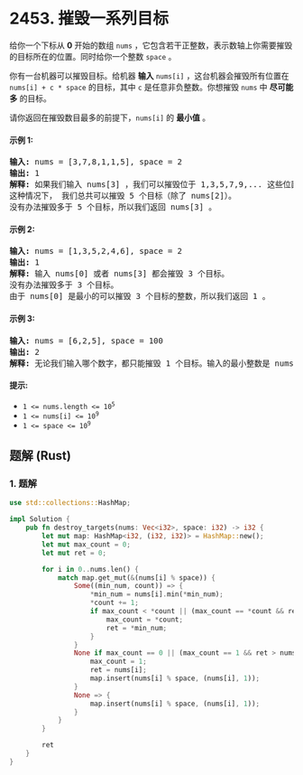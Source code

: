 # 2453. 摧毁一系列目标
给你一个下标从 **0** 开始的数组 `nums` ，它包含若干正整数，表示数轴上你需要摧毁的目标所在的位置。同时给你一个整数 `space` 。

你有一台机器可以摧毁目标。给机器 **输入** `nums[i]` ，这台机器会摧毁所有位置在 `nums[i] + c * space` 的目标，其中 `c` 是任意非负整数。你想摧毁 `nums` 中 **尽可能多** 的目标。

请你返回在摧毁数目最多的前提下，`nums[i]` 的 **最小值** 。

#### 示例 1:
<pre>
<strong>输入:</strong> nums = [3,7,8,1,1,5], space = 2
<strong>输出:</strong> 1
<strong>解释:</strong> 如果我们输入 nums[3] ，我们可以摧毁位于 1,3,5,7,9,... 这些位置的目标。
这种情况下， 我们总共可以摧毁 5 个目标（除了 nums[2]）。
没有办法摧毁多于 5 个目标，所以我们返回 nums[3] 。
</pre>

#### 示例 2:
<pre>
<strong>输入:</strong> nums = [1,3,5,2,4,6], space = 2
<strong>输出:</strong> 1
<strong>解释:</strong> 输入 nums[0] 或者 nums[3] 都会摧毁 3 个目标。
没有办法摧毁多于 3 个目标。
由于 nums[0] 是最小的可以摧毁 3 个目标的整数，所以我们返回 1 。
</pre>

#### 示例 3:
<pre>
<strong>输入:</strong> nums = [6,2,5], space = 100
<strong>输出:</strong> 2
<strong>解释:</strong> 无论我们输入哪个数字，都只能摧毁 1 个目标。输入的最小整数是 nums[1] 。
</pre>

#### 提示:
* <code>1 <= nums.length <= 10<sup>5</sup></code>
* <code>1 <= nums[i] <= 10<sup>9</sup></code>
* <code>1 <= space <= 10<sup>9</sup></code>

## 题解 (Rust)

### 1. 题解
```Rust
use std::collections::HashMap;

impl Solution {
    pub fn destroy_targets(nums: Vec<i32>, space: i32) -> i32 {
        let mut map: HashMap<i32, (i32, i32)> = HashMap::new();
        let mut max_count = 0;
        let mut ret = 0;

        for i in 0..nums.len() {
            match map.get_mut(&(nums[i] % space)) {
                Some((min_num, count)) => {
                    *min_num = nums[i].min(*min_num);
                    *count += 1;
                    if max_count < *count || (max_count == *count && ret > *min_num) {
                        max_count = *count;
                        ret = *min_num;
                    }
                }
                None if max_count == 0 || (max_count == 1 && ret > nums[i]) => {
                    max_count = 1;
                    ret = nums[i];
                    map.insert(nums[i] % space, (nums[i], 1));
                }
                None => {
                    map.insert(nums[i] % space, (nums[i], 1));
                }
            }
        }

        ret
    }
}
```
